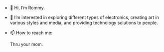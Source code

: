 - 👋 Hi, I’m Rommy.
- 👀 I’m interested in exploring different types of electronics,
creating art in various styles and media, and providing technology
solutions to people.
- 📫 How to reach me:
 
    Thru your mom.

<!---
Rommy-00/Rommy-00 is a ✨ special ✨ repository because its `README.md` (this file) appears on your GitHub profile.
You can click the Preview link to take a look at your changes.
--->
